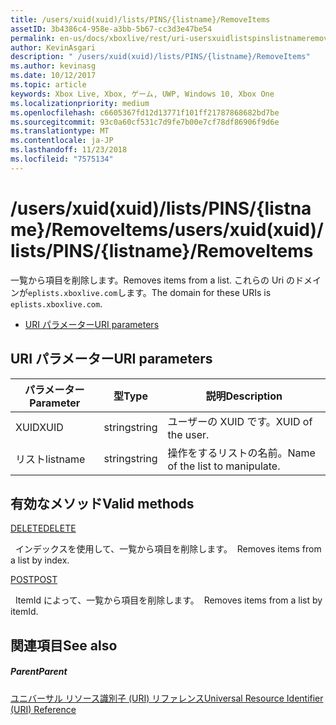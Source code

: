 ```yaml
---
title: /users/xuid(xuid)/lists/PINS/{listname}/RemoveItems
assetID: 3b4386c4-958e-a3bb-5b67-cc3d3e47be54
permalink: en-us/docs/xboxlive/rest/uri-usersxuidlistspinslistnameremoveitems.html
author: KevinAsgari
description: " /users/xuid(xuid)/lists/PINS/{listname}/RemoveItems"
ms.author: kevinasg
ms.date: 10/12/2017
ms.topic: article
keywords: Xbox Live, Xbox, ゲーム, UWP, Windows 10, Xbox One
ms.localizationpriority: medium
ms.openlocfilehash: c6605367fd12d13771f101ff21787868682bd7be
ms.sourcegitcommit: 93c0a60cf531c7d9fe7b00e7cf78df86906f9d6e
ms.translationtype: MT
ms.contentlocale: ja-JP
ms.lasthandoff: 11/23/2018
ms.locfileid: "7575134"
---
```

# <a name="usersxuidxuidlistspinslistnameremoveitems"></a><span data-ttu-id="caca7-104">/users/xuid(xuid)/lists/PINS/{listname}/RemoveItems</span><span class="sxs-lookup"><span data-stu-id="caca7-104">/users/xuid(xuid)/lists/PINS/{listname}/RemoveItems</span></span>
<span data-ttu-id="caca7-105">一覧から項目を削除します。</span><span class="sxs-lookup"><span data-stu-id="caca7-105">Removes items from a list.</span></span> <span data-ttu-id="caca7-106">これらの Uri のドメインが`eplists.xboxlive.com`します。</span><span class="sxs-lookup"><span data-stu-id="caca7-106">The domain for these URIs is `eplists.xboxlive.com`.</span></span>
 
  * [<span data-ttu-id="caca7-107">URI パラメーター</span><span class="sxs-lookup"><span data-stu-id="caca7-107">URI parameters</span></span>](#ID4EV)
 
<a id="ID4EV"></a>

 
## <a name="uri-parameters"></a><span data-ttu-id="caca7-108">URI パラメーター</span><span class="sxs-lookup"><span data-stu-id="caca7-108">URI parameters</span></span> 
 
| <span data-ttu-id="caca7-109">パラメーター</span><span class="sxs-lookup"><span data-stu-id="caca7-109">Parameter</span></span>| <span data-ttu-id="caca7-110">型</span><span class="sxs-lookup"><span data-stu-id="caca7-110">Type</span></span>| <span data-ttu-id="caca7-111">説明</span><span class="sxs-lookup"><span data-stu-id="caca7-111">Description</span></span>| 
| --- | --- | --- | 
| <span data-ttu-id="caca7-112">XUID</span><span class="sxs-lookup"><span data-stu-id="caca7-112">XUID</span></span>| <span data-ttu-id="caca7-113">string</span><span class="sxs-lookup"><span data-stu-id="caca7-113">string</span></span>| <span data-ttu-id="caca7-114">ユーザーの XUID です。</span><span class="sxs-lookup"><span data-stu-id="caca7-114">XUID of the user.</span></span>| 
| <span data-ttu-id="caca7-115">リスト</span><span class="sxs-lookup"><span data-stu-id="caca7-115">listname</span></span>| <span data-ttu-id="caca7-116">string</span><span class="sxs-lookup"><span data-stu-id="caca7-116">string</span></span>| <span data-ttu-id="caca7-117">操作をするリストの名前。</span><span class="sxs-lookup"><span data-stu-id="caca7-117">Name of the list to manipulate.</span></span>| 
  
<a id="ID4E5B"></a>

 
## <a name="valid-methods"></a><span data-ttu-id="caca7-118">有効なメソッド</span><span class="sxs-lookup"><span data-stu-id="caca7-118">Valid methods</span></span>

[<span data-ttu-id="caca7-119">DELETE</span><span class="sxs-lookup"><span data-stu-id="caca7-119">DELETE</span></span>](uri-usersxuidlistspinslistnameremoveitemsdelete.md)

<span data-ttu-id="caca7-120">&nbsp;&nbsp;インデックスを使用して、一覧から項目を削除します。</span><span class="sxs-lookup"><span data-stu-id="caca7-120">&nbsp;&nbsp;Removes items from a list by index.</span></span>

[<span data-ttu-id="caca7-121">POST</span><span class="sxs-lookup"><span data-stu-id="caca7-121">POST</span></span>](uri-usersxuidlistspinslistnameremoveitemspost.md)

<span data-ttu-id="caca7-122">&nbsp;&nbsp;ItemId によって、一覧から項目を削除します。</span><span class="sxs-lookup"><span data-stu-id="caca7-122">&nbsp;&nbsp;Removes items from a list by itemId.</span></span>
 
<a id="ID4ELC"></a>

 
## <a name="see-also"></a><span data-ttu-id="caca7-123">関連項目</span><span class="sxs-lookup"><span data-stu-id="caca7-123">See also</span></span>
 
<a id="ID4ENC"></a>

 
##### <a name="parent"></a><span data-ttu-id="caca7-124">Parent</span><span class="sxs-lookup"><span data-stu-id="caca7-124">Parent</span></span> 

[<span data-ttu-id="caca7-125">ユニバーサル リソース識別子 (URI) リファレンス</span><span class="sxs-lookup"><span data-stu-id="caca7-125">Universal Resource Identifier (URI) Reference</span></span>](../atoc-xboxlivews-reference-uris.md)

   